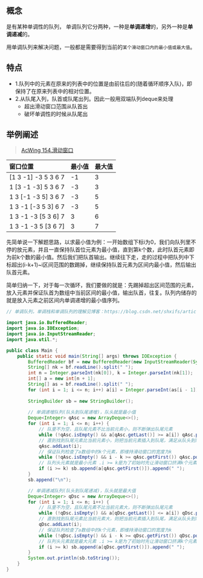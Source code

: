 ## 概念
是有某种单调性的队列， 单调队列它分两种，一种是**单调递增**的，另外一种是**单调递减**的。

用单调队列来解决问题，一般都是需要得到当前的`某个滑动窗口内的最小值或最大值`。

## 特点
+ 1.队列中的元素在原来的列表中的位置是由前往后的(随着循环顺序入队)，即保持了在原来列表中的相对位置。
+ 2.从队尾入列，队首或队尾出列。因此一般用双端队列deque来处理
  + 超出滑动窗口范围从队首出 
  + 破坏单调性的时候从队尾出

## 举例阐述
> [AcWing 154.滑动窗口](https://www.acwing.com/problem/content/156/)

| 窗口位置            | 最小值 | 最大值 |
| :------------------ | :----- | :----- |
| [1 3 -1] -3 5 3 6 7 | -1     | 3      |
| 1 [3 -1 -3] 5 3 6 7 | -3     | 3      |
| 1 3 [-1 -3 5] 3 6 7 | -3     | 5      |
| 1 3 -1 [-3 5 3] 6 7 | -3     | 5      |
| 1 3 -1 -3 [5 3 6] 7 | 3      | 6      |
| 1 3 -1 -3 5 [3 6 7] | 3      | 7      |

先简单说一下解题思路，以求最小值为例：一开始数组下标i为0，我们向队列里不停的放元素，并且一直保持队首位元素为最小值，直到第k个数，此时队首元素即为前k个数的最小值。然后我们把队首输出。继续往下走，走的过程中把队列中下标超出(i-k+1)~i区间范围的数踢掉，继续保持队首元素为区间内最小值，然后输出队首元素。

简单归纳一下，对于每一次循环，我们要做的就是：先踢掉超出区间范围的元素，放入元素并保证队首为数组中当前区间的最小值，输出队首，往复。队列内储存的就是放入元素之前区间内单调递增的最小值序列。

```java
// 单调队列，单调栈和单调队列的理解见博客：https://blog.csdn.net/shxifs/article/details/101058167

import java.io.BufferedReader;
import java.io.IOException;
import java.io.InputStreamReader;
import java.util.*;

public class Main {
    public static void main(String[] args) throws IOException {
        BufferedReader bf = new BufferedReader(new InputStreamReader(System.in));
        String[] nk = bf.readLine().split(" ");
        int n = Integer.parseInt(nk[0]), k = Integer.parseInt(nk[1]);
        int[] a = new int[n + 1];
        String[] as = bf.readLine().split(" ");
        for (int i = 1; i <= n; i++) a[i] = Integer.parseInt(as[i - 1]);
        
        StringBuilder sb = new StringBuilder();
        
        // 单调递增队列(队头到队尾递增)，队头就是最小值
        Deque<Integer> qAsc = new ArrayDeque<>();
        for (int i = 1; i <= n; i++) {
			// 队里不为空，且队尾元素不比当前元素小，则不断弹出队尾元素
            while (!qAsc.isEmpty() && a[qAsc.getLast()] >= a[i]) qAsc.pollLast(); 
			// 直到找到队尾元素比当前元素小，则把当前元素插入到队尾，满足从队头到队尾递增
            qAsc.addLast(i); 
			// 保证队列检查了a数组中的k个元素，即维持滑动窗口的宽度为k
            while (!qAsc.isEmpty() && i - k >= qAsc.getFirst()) qAsc.pollFirst(); 
			// 队列头元素就是最小元素 .i >= k是为了初始时先让滑动窗口挤满k个元素，然后再求滑动窗口内的最小值才有意义
            if (i >= k) sb.append(a[qAsc.getFirst()]).append(" "); 
        }
        sb.append("\n");

        // 单调递减队列(队头到队尾递减)，队头就是最大值
        Deque<Integer> qDsc = new ArrayDeque<>();
        for (int i = 1; i <= n; i++) {
			// 队里不为空，且队尾元素不比当前元素大，则不断弹出队尾元素
            while (!qDsc.isEmpty() && a[qDsc.getLast()] <= a[i]) qDsc.pollLast();
			// 直到找到队尾元素比当前元素大，则把当前元素插入到队尾，满足从队头到队尾递减
            qDsc.addLast(i);
			// 保证队列检查了a数组中的k个元素，即维持滑动窗口的宽度为k
            while (!qDsc.isEmpty() && i - k >= qDsc.getFirst()) qDsc.pollFirst();
			// 队列头元素就是最大元素 .i >= k是为了初始时先让滑动窗口挤满k个元素，然后再求滑动窗口内的最大值才有意义
            if (i >= k) sb.append(a[qDsc.getFirst()]).append(" ");
        }
        System.out.println(sb.toString());
    }
}
```